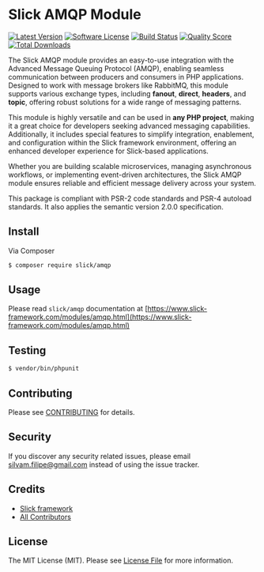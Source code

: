 # Slick AMQP Module

[![Latest Version](https://img.shields.io/github/release/slickframework/amqp.svg?style=flat-square)](https://github.com/slickframework/amqp/releases)
[![Software License](https://img.shields.io/badge/license-MIT-brightgreen.svg?style=flat-square)](LICENSE.md)
[![Build Status](https://img.shields.io/github/actions/workflow/status/slickframework/amqp/continuous-integration.yml?style=flat-square)](https://github.com/slickframework/amqp/actions/workflows/continuous-integration.yml)
[![Quality Score](https://img.shields.io/scrutinizer/g/slickframework/amqp/main.svg?style=flat-square)](https://scrutinizer-ci.com/g/slickframework/amqp?branch=main)
[![Total Downloads](https://img.shields.io/packagist/dt/slick/amqp.svg?style=flat-square)](https://packagist.org/packages/slick/amqp)

The Slick AMQP module provides an easy-to-use integration with the Advanced Message Queuing
Protocol (AMQP), enabling seamless communication between producers and consumers in PHP
applications. Designed to work with message brokers like RabbitMQ, this module supports
various exchange types, including **fanout**, **direct**, **headers**, and **topic**,
offering robust solutions for a wide range of messaging patterns.

This module is highly versatile and can be used in **any PHP project**, making it a great
choice for developers seeking advanced messaging capabilities. Additionally, it includes
special features to simplify integration, enablement, and configuration within the
Slick framework environment, offering an enhanced developer experience for Slick-based applications.

Whether you are building scalable microservices, managing asynchronous workflows, or
implementing event-driven architectures, the Slick AMQP module ensures reliable and efficient
message delivery across your system.

This package is compliant with PSR-2 code standards and PSR-4 autoload standards.
It also applies the semantic version 2.0.0 specification.

## Install

Via Composer

``` bash
$ composer require slick/amqp
```

## Usage
Please read `slick/amqp` documentation at [https://www.slick-framework.com/modules/amqp.html](https://www.slick-framework.com/modules/amqp.html)

## Testing

``` bash
$ vendor/bin/phpunit
```

## Contributing

Please see [CONTRIBUTING](CONTRIBUTING.md) for details.

## Security

If you discover any security related issues, please email silvam.filipe@gmail.com instead of using the issue tracker.

## Credits

- [Slick framework](https://github.com/slickframework)
- [All Contributors](https://github.com/slickframework/amqp/graphs/contributors)

## License

The MIT License (MIT). Please see [License File](LICENSE.md) for more information.

